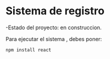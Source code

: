<h1>Sistema de registro</h1>

-Estado del proyecto: en construccion.

Para ejecutar el sistema , debes poner:

```npm install react```
